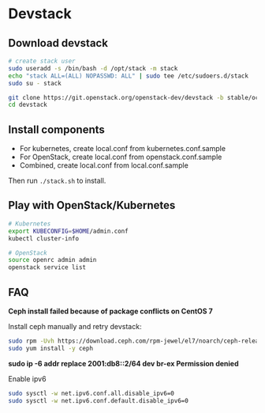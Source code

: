 # Devstack

## Download devstack

```sh
# create stack user
sudo useradd -s /bin/bash -d /opt/stack -m stack
echo "stack ALL=(ALL) NOPASSWD: ALL" | sudo tee /etc/sudoers.d/stack
sudo su - stack

git clone https://git.openstack.org/openstack-dev/devstack -b stable/ocata
cd devstack
```

## Install components

- For kubernetes, create local.conf from kubernetes.conf.sample
- For OpenStack, create local.conf from openstack.conf.sample
- Combined, create local.conf from local.conf.sample

Then run `./stack.sh` to install.

## Play with OpenStack/Kubernetes

```sh
# Kubernetes
export KUBECONFIG=$HOME/admin.conf
kubectl cluster-info

# OpenStack
source openrc admin admin
openstack service list
```

## FAQ

**Ceph install failed because of package conflicts on CentOS 7**

Install ceph manually and retry devstack:

```sh
sudo rpm -Uvh https://download.ceph.com/rpm-jewel/el7/noarch/ceph-release-1-1.el7.noarch.rpm
sudo yum install -y ceph
```

**sudo ip -6 addr replace 2001:db8::2/64 dev br-ex Permission denied**

Enable ipv6

```sh
sudo sysctl -w net.ipv6.conf.all.disable_ipv6=0
sudo sysctl -w net.ipv6.conf.default.disable_ipv6=0
```
